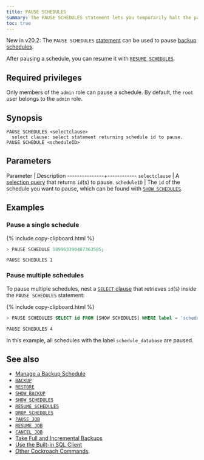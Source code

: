 ```yaml
---
title: PAUSE SCHEDULES
summary: The PAUSE SCHEDULES statement lets you temporarily halt the process of a backup schedule.
toc: true
---
```


<span class="version-tag">New in v20.2:</span> The `PAUSE SCHEDULES` [statement](sql-statements.html) can be used to pause [backup schedules](create-schedule-for-backup.html).

After pausing a schedule, you can resume it with [`RESUME SCHEDULES`](resume-schedules.html).

## Required privileges

Only members of the `admin` role can pause a schedule. By default, the `root` user belongs to the `admin` role.

## Synopsis

~~~
PAUSE SCHEDULES <selectclause>
  select clause: select statement returning schedule id to pause.
PAUSE SCHEDULE <scheduleID>
~~~

## Parameters

 Parameter     | Description
---------------+------------
`selectclause` | A [selection query](selection-queries.html) that returns `id`(s) to pause.
`scheduleID`   | The `id` of the schedule you want to pause, which can be found with [`SHOW SCHEDULES`](show-schedules.html).

## Examples

### Pause a single schedule

{% include copy-clipboard.html %}
~~~ sql
> PAUSE SCHEDULE 589963390487363585;
~~~

~~~
PAUSE SCHEDULES 1
~~~

### Pause multiple schedules

To pause multiple schedules, nest a [`SELECT` clause](select-clause.html) that retrieves `id`(s) inside the `PAUSE SCHEDULES` statement:

{% include copy-clipboard.html %}
~~~ sql
> PAUSE SCHEDULES SELECT id FROM [SHOW SCHEDULES] WHERE label = 'schedule_database';
~~~

~~~
PAUSE SCHEDULES 4
~~~

In this example, all schedules with the label `schedule_database` are paused.

## See also

- [Manage a Backup Schedule](manage-a-backup-schedule.html)
- [`BACKUP`](backup.html)
- [`RESTORE`](restore.html)
- [`SHOW BACKUP`](show-backup.html)
- [`SHOW SCHEDULES`](show-schedules.html)
- [`RESUME SCHEDULES`](resume-schedules.html)
- [`DROP SCHEDULES`](drop-schedules.html)
- [`PAUSE JOB`](pause-job.html)
- [`RESUME JOB`](pause-job.html)
- [`CANCEL JOB`](cancel-job.html)
- [Take Full and Incremental Backups](take-full-and-incremental-backups.html)
- [Use the Built-in SQL Client](cockroach-sql.html)
- [Other Cockroach Commands](cockroach-commands.html)
